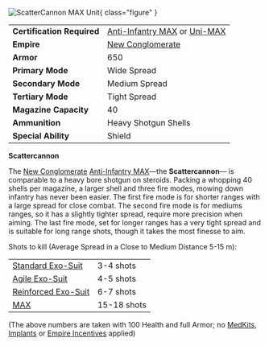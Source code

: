 ![ ScatterCannon MAX
Unit](../images/PSScreenShot0258.jpg){ class="figure" }

|                            |                                                                                                                                            |
| -------------------------- | ------------------------------------------------------------------------------------------------------------------------------------------ |
| **Certification Required** | [Anti-Infantry MAX](<../certifications/Anti-Infantry_MAX_(Certification).md>) or [Uni-MAX](<../certifications/Uni-MAX_(Certification).md>) |
| **Empire**                 | [New Conglomerate](../factions/New_Conglomerate.md)                                                                                             |
| **Armor**                  | 650                                                                                                                                        |
| **Primary Mode**           | Wide Spread                                                                                                                                |
| **Secondary Mode**         | Medium Spread                                                                                                                              |
| **Tertiary Mode**          | Tight Spread                                                                                                                               |
| **Magazine Capacity**      | 40                                                                                                                                         |
| **Ammunition**             | Heavy Shotgun Shells                                                                                                                       |
| **Special Ability**        | Shield                                                                                                                                     |

**Scattercannon**

The [New Conglomerate](../factions/New_Conglomerate.md)
[Anti-Infantry MAX](<../certifications/Anti-Infantry_MAX_(Certification).md>)—the
**Scattercannon**— is comparable to a heavy bore shotgun on steroids. Packing a
whopping 40 shells per magazine, a larger shell and three fire modes, mowing
down infantry has never been easier. The first fire mode is for shorter ranges
with a large spread for close combat. The second fire mode is for mediums
ranges, so it has a slightly tighter spread, require more precision when aiming.
The last fire mode, set for longer ranges has a very tight spread and is
suitable for long range shots, though it takes the most finesse to aim.

Shots to kill (Average Spread in a Close to Medium Distance 5-15 m):

|                                                |             |
| ---------------------------------------------- | ----------- |
| [Standard Exo-Suit](Standard_Exo-Suit.md)      | 3-4 shots   |
| [Agile Exo-Suit](Agile_Exo-Suit.md)            | 4-5 shots   |
| [Reinforced Exo-Suit](Reinforced_Exo-Suit.md)  | 6-7 shots   |
| [MAX](../armor/Mechanized_Assault_Exo-Suit.md) | 15-18 shots |

(The above numbers are taken with 100 Health and full Armor; no
[MedKits](../items/MedKit.md), [Implants](../implants/index.md) or
[Empire Incentives](../terminology/Empire_Incentives.md) applied)
